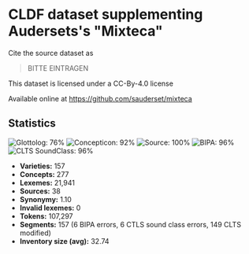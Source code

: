 # CLDF dataset supplementing Audersets's "Mixteca"

Cite the source dataset as

> BITTE EINTRAGEN

This dataset is licensed under a CC-By-4.0 license

Available online at https://github.com/sauderset/mixteca

## Statistics


![Glottolog: 76%](https://img.shields.io/badge/Glottolog-76%25-yellow.svg "Glottolog: 76%")
![Concepticon: 92%](https://img.shields.io/badge/Concepticon-92%25-green.svg "Concepticon: 92%")
![Source: 100%](https://img.shields.io/badge/Source-100%25-brightgreen.svg "Source: 100%")
![BIPA: 96%](https://img.shields.io/badge/BIPA-96%25-green.svg "BIPA: 96%")
![CLTS SoundClass: 96%](https://img.shields.io/badge/CLTS%20SoundClass-96%25-green.svg "CLTS SoundClass: 96%")

- **Varieties:** 157
- **Concepts:** 277
- **Lexemes:** 21,941
- **Sources:** 38
- **Synonymy:** 1.10
- **Invalid lexemes:** 0
- **Tokens:** 107,297
- **Segments:** 157 (6 BIPA errors, 6 CTLS sound class errors, 149 CLTS modified)
- **Inventory size (avg):** 32.74